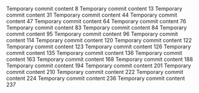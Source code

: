 Temporary commit content 8
Temporary commit content 13
Temporary commit content 31
Temporary commit content 44
Temporary commit content 47
Temporary commit content 64
Temporary commit content 76
Temporary commit content 83
Temporary commit content 84
Temporary commit content 95
Temporary commit content 96
Temporary commit content 114
Temporary commit content 120
Temporary commit content 122
Temporary commit content 123
Temporary commit content 126
Temporary commit content 135
Temporary commit content 136
Temporary commit content 163
Temporary commit content 168
Temporary commit content 188
Temporary commit content 194
Temporary commit content 201
Temporary commit content 210
Temporary commit content 222
Temporary commit content 224
Temporary commit content 236
Temporary commit content 237
